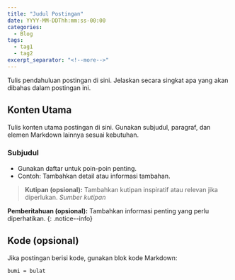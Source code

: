 ```yaml
---
title: "Judul Postingan"
date: YYYY-MM-DDThh:mm:ss-00:00
categories:
  - Blog
tags:
  - tag1
  - tag2
excerpt_separator: "<!--more-->"
---
```


Tulis pendahuluan postingan di sini. Jelaskan secara singkat apa yang akan dibahas dalam postingan ini.

<!--more-->

## Konten Utama
Tulis konten utama postingan di sini. Gunakan subjudul, paragraf, dan elemen Markdown lainnya sesuai kebutuhan.

### Subjudul
- Gunakan daftar untuk poin-poin penting.
- Contoh: Tambahkan detail atau informasi tambahan.

> **Kutipan (opsional):** Tambahkan kutipan inspiratif atau relevan jika diperlukan.
> <cite>Sumber kutipan</cite>

**Pemberitahuan (opsional):** Tambahkan informasi penting yang perlu diperhatikan.
{: .notice--info}

## Kode (opsional)
Jika postingan berisi kode, gunakan blok kode Markdown:

```language
bumi = bulat
